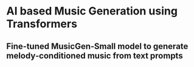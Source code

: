 # AI based Music Generation using Transformers
## Fine‐tuned MusicGen‐Small model to generate melody‐conditioned music from text prompts

